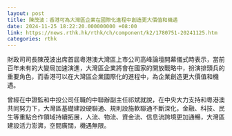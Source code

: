 ```yaml
---
layout: post
title: 陳茂波：香港可為大灣區企業在國際化進程中創造更大價值和機遇
date: 2024-11-25 18:22:20.000000000 +08:00
link: https://news.rthk.hk/rthk/ch/component/k2/1780751-20241125.htm
categories: rthk
---
```


財政司司長陳茂波出席首屆粵港澳大灣區上市公司高峰論壇開幕儀式時表示，當前百年未有的大變局加速演進，大灣區企業將會在國家的開放戰略中，扮演排頭兵的重要角色，而香港可以在大灣區企業國際化的進程中，為企業創造更大價值和機遇。

曾經在中證監和中投公司任職的中聯辦副主任祁斌就說，在中央大力支持和粵港澳共同努力下，大灣區基礎建設硬聯通、規則設施軟聯通不斷深化，金融、科技、民生等重點合作領域持續拓展，人流、物流、資金流、信息流跨境更加通暢，大灣區建設活力澎湃，空間廣闊，機遇無限。
